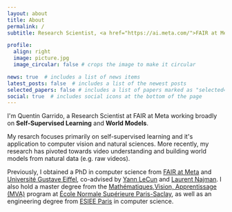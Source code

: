 ```yaml
---
layout: about
title: About
permalink: /
subtitle: Research Scientist, <a href="https://ai.meta.com/">FAIR at Meta</a>.

profile:
  align: right
  image: picture.jpg
  image_circular: false # crops the image to make it circular

news: true  # includes a list of news items
latest_posts: false  # includes a list of the newest posts
selected_papers: false # includes a list of papers marked as "selected={true}"
social: true  # includes social icons at the bottom of the page
---
```


I'm Quentin Garrido, a Research Scientist at FAIR at Meta working broadly on **Self-Supervised Learning** and **World Models**.

My resarch focuses primarily on self-supervised learning and it's application to computer vision and natural sciences.
More recently, my research has pivoted towards video understanding and building world models from natural data (e.g. raw videos).

Previously, I obtained a PhD in computer science from <a href="https://ai.meta.com/">FAIR at Meta</a> and <a href="https://www.univ-gustave-eiffel.fr/en/">Université Gustave Eiffel</a>, co-advised by <a href="https://yann.lecun.com/">Yann LeCun</a> and <a href="https://www.laurentnajman.org/">Laurent Najman</a>.
I also hold a master degree from the [Mathématiques,Vision, Apprentissage (MVA)](https://www.master-mva.com/) program at [École Normale Supérieure Paris-Saclay](https://ens-paris-saclay.fr/),
as well as an engineering degree from [ESIEE Paris](https://www.esiee.fr/) in computer science.
